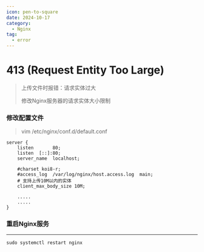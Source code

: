 ```yaml
---
icon: pen-to-square
date: 2024-10-17
category:
  - Nginx
tag:
  - error
---
```

# 413 (Request Entity Too Large)

> 上传文件时报错：请求实体过大
>
> 修改Nginx服务器的请求实体大小限制

### 修改配置文件

> vim /etc/nginx/conf.d/default.conf

```shell
server {
    listen       80;
    listen  [::]:80;
    server_name  localhost;

    #charset koi8-r;
    #access_log  /var/log/nginx/host.access.log  main;
    # 支持上传10M以内的实体
    client_max_body_size 10M;
    
    .....
    .....
}
```
### 重启Nginx服务

****

```shell 
sudo systemctl restart nginx
```



